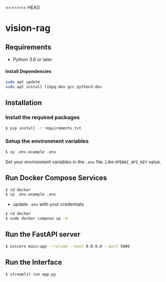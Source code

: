 <<<<<<< HEAD
# vision-rag
## Requirements

- Python 3.8 or later

#### Install Dependencies

```bash
sudo apt update
sudo apt install libpq-dev gcc python3-dev
```
## Installation

### Install the required packages

```bash
$ pip install -r requirements.txt
```

### Setup the environment variables

```bash
$ cp .env.example .env
```

Set your environment variables in the `.env` file. Like `OPENAI_API_KEY` value.

## Run Docker Compose Services

```bash
$ cd docker
$ cp .env.example .env
```

- update `.env` with your credentials



```bash
$ cd docker
$ sudo docker compose up -d
```

## Run the FastAPI server

```bash
$ uvicorn main:app --reload --host 0.0.0.0 --port 5000
```
## Run the Interface

```bash
$ streamlit run app.py
```

